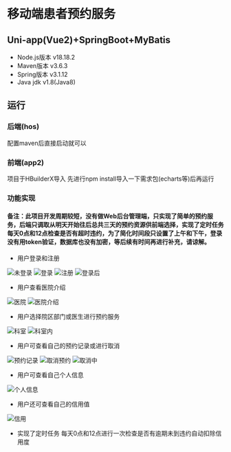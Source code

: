 # 移动端患者预约服务

## Uni-app(Vue2)+SpringBoot+MyBatis
* Node.js版本 v18.18.2  
* Maven版本 v3.6.3  
* Spring版本 v3.1.12  
* Java jdk v1.8(Java8)
## 运行
### 后端(hos)
配置maven后直接启动就可以
### 前端(app2)
项目于HBuilderX导入
先进行npm install导入一下需求包(echarts等)后再运行
### 功能实现
#### 备注：此项目开发周期较短，没有做Web后台管理端，只实现了简单的预约服务，后端只调取从明天开始往后总共三天的预约资源供前端选择，实现了定时任务每天0点和12点检查是否有超时违约，为了简化时间段只设置了上午和下午，登录没有用token验证，数据库也没有加密，等后续有时间再进行补充，请谅解。

* 用户登录和注册
  
![未登录](https://github.com/QiuHPcode/picture/blob/master/%E5%8C%BB%E9%99%A2%E4%BB%8B%E7%BB%8D/%E6%9C%AA%E7%99%BB%E5%BD%95.png)
![登录](https://github.com/QiuHPcode/picture/blob/master/%E5%8C%BB%E9%99%A2%E4%BB%8B%E7%BB%8D/%E7%99%BB%E5%BD%95.png)
![注册](https://github.com/QiuHPcode/picture/blob/master/%E5%8C%BB%E9%99%A2%E4%BB%8B%E7%BB%8D/%E6%B3%A8%E5%86%8C.png)
![登录后](https://github.com/QiuHPcode/picture/blob/master/%E5%8C%BB%E9%99%A2%E4%BB%8B%E7%BB%8D/%E7%99%BB%E5%BD%95%E5%90%8E.png)

* 用户查看医院介绍
  
![医院](https://github.com/QiuHPcode/picture/blob/master/%E5%8C%BB%E9%99%A2%E4%BB%8B%E7%BB%8D/%E5%8C%BB%E9%99%A2.png)
![医院介绍](https://github.com/QiuHPcode/picture/blob/master/%E5%8C%BB%E9%99%A2%E4%BB%8B%E7%BB%8D/%E5%8C%BB%E9%99%A2%E4%BB%8B%E7%BB%8D.png)

* 用户选择院区部门或医生进行预约服务
  
![科室](https://github.com/QiuHPcode/picture/blob/master/%E5%8C%BB%E9%99%A2%E4%BB%8B%E7%BB%8D/%E7%A7%91%E5%AE%A4.png)
![科室内](https://github.com/QiuHPcode/picture/blob/master/%E5%8C%BB%E9%99%A2%E4%BB%8B%E7%BB%8D/%E7%A7%91%E5%AE%A4%E5%86%85.png)

* 用户可查看自己的预约记录或进行取消
  
![预约记录](https://github.com/QiuHPcode/picture/blob/master/%E5%8C%BB%E9%99%A2%E4%BB%8B%E7%BB%8D/%E9%A2%84%E7%BA%A6%E8%AE%B0%E5%BD%95.png)
![取消预约](https://github.com/QiuHPcode/picture/blob/master/%E5%8C%BB%E9%99%A2%E4%BB%8B%E7%BB%8D/%E5%8F%96%E6%B6%88%E9%A2%84%E7%BA%A6.png)
![取消中](https://github.com/QiuHPcode/picture/blob/master/%E5%8C%BB%E9%99%A2%E4%BB%8B%E7%BB%8D/%E5%8F%96%E6%B6%88%E4%B8%AD.png)

* 用户可查看自己个人信息
  
![个人信息](https://github.com/QiuHPcode/picture/blob/master/%E5%8C%BB%E9%99%A2%E4%BB%8B%E7%BB%8D/%E4%B8%AA%E4%BA%BA%E4%BF%A1%E6%81%AF.png)

* 用户还可查看自己的信用值
  
![信用](https://github.com/QiuHPcode/picture/blob/master/%E5%8C%BB%E9%99%A2%E4%BB%8B%E7%BB%8D/%E4%BF%A1%E7%94%A8.png)

* 实现了定时任务 每天0点和12点进行一次检查是否有逾期未到违约自动扣除信用度  
